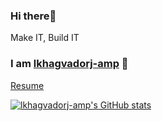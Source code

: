 ### Hi there👋

Make IT, Build IT

### I am [lkhagvadorj-amp](https://github.com/lkhagvadorj-amp) 🙂


[Resume](https://docs.google.com/document/d/1NcGtM1civd1IxzazglaRTxw2lMEONNDToLrEC_iyMdo/edit?usp=sharing)


[![lkhagvadorj-amp's GitHub stats](https://github-readme-stats.vercel.app/api?username=lkhagvadorj-amp)](https://github.com/lkhagvadorj-amp/github-readme-stats)

